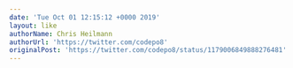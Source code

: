 ```yaml
---
date: 'Tue Oct 01 12:15:12 +0000 2019'
layout: like
authorName: Chris Heilmann
authorUrl: 'https://twitter.com/codepo8'
originalPost: 'https://twitter.com/codepo8/status/1179006849888276481'
---
```

